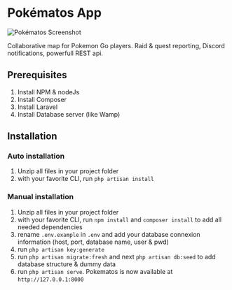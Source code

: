 # Pokématos App
![Pokématos Screenshot](https://www.pokematos.fr/wp-content/uploads/2019/04/mockups2-565x500.png)

Collaborative map for Pokemon Go players. Raid & quest reporting, Discord notifications, powerfull REST api.

## Prerequisites
1. Install NPM & nodeJs
2. Install Composer
3. Install Laravel
3. Install Database server (like Wamp)

## Installation
### Auto installation
1. Unzip all files in your project folder
2. with your favorite CLI, run ```php artisan install```
### Manual installation
1. Unzip all files in your project folder
2. with your favorite CLI, run ```npm install``` and ```composer install``` to add all needed dependencies
3. rename ```.env.example``` in ```.env``` and add your database connexion information (host, port, database name, user & pwd)
4. run ```php artisan key:generate```
5. run ```php artisan migrate:fresh``` and next ```php artisan db:seed``` to add database structure & dummy data
6. run ```php artisan serve```. Pokematos is now available at ```http://127.0.0.1:8000```
